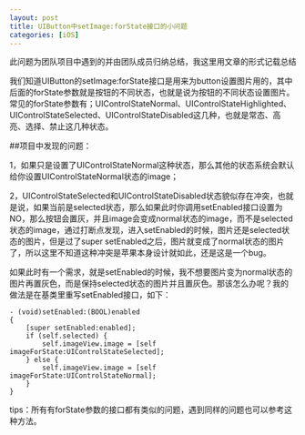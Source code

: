 ```yaml
---
layout: post
title: UIButton中setImage:forState接口的小问题
categories: [iOS]
---
```


<pre>此问题为团队项目中遇到的并由团队成员归纳总结，我这里用文章的形式记载总结并且分享给其他遇到同样问题的朋友参考。我们欢迎不同的想法和更多的讨论，有什么问题直接在下面评论回复。</pre>

我们知道UIButton的setImage:forState接口是用来为button设置图片用的，其中后面的forState参数就是按钮的不同状态，也就是说为按钮的不同状态设置图片。常见的forState参数有；UIControlStateNormal、UIControlStateHighlighted、UIControlStateSelected、UIControlStateDisabled这几种，也就是常态、高亮、选择、禁止这几种状态。

##项目中发现的问题：

1，如果只是设置了UIControlStateNormal这种状态，那么其他的状态系统会默认给你设置UIControlStateNormal状态的image；

2，UIControlStateSelected和UIControlStateDisabled状态貌似存在冲突，也就是说，如果当前是selected状态，那么如果此时你调用setEnabled接口设置为NO，那么按钮会置灰，并且image会变成normal状态的image，而不是selected状态的image，通过打断点发现，进入setEnabled的时候，图片还是selected状态的图片，但是过了super setEnabled之后，图片就变成了normal状态的图片了，所以这里不知道这种冲突是苹果本身设计就如此，还是这是一个bug。

如果此时有一个需求，就是setEnabled的时候，我不想要图片变为normal状态的图片再置灰色，而是保持selected状态的图片并且置灰色。那该怎么办呢？我的做法是在基类里重写setEnabled接口，如下：
<pre><code>- (void)setEnabled:(BOOL)enabled
{
    [super setEnabled:enabled];
    if (self.selected) {
        self.imageView.image = [self imageForState:UIControlStateSelected];
    } else {
        self.imageView.image = [self imageForState:UIControlStateNormal];
    }
}</code></pre>

tips：所有有forState参数的接口都有类似的问题，遇到同样的问题也可以参考这种方法。
